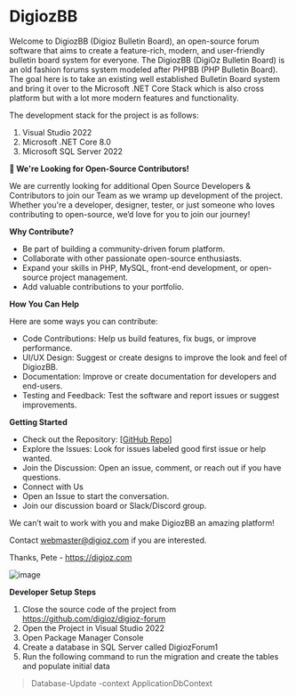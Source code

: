 # DigiozBB
Welcome to DigiozBB (Digioz Bulletin Board), an open-source forum software that aims to create a feature-rich, modern, and user-friendly bulletin board system for everyone. The DigiozBB (DigiOz Bulletin Board) is an old fashion forums system modeled after PHPBB (PHP Bulletin Board). The goal here is to take an existing well established Bulletin Board system and bring it over to the Microsoft .NET Core Stack which is also cross platform but with a lot more modern features and functionality. 

The development stack for the project is as follows:

1. Visual Studio 2022
2. Microsoft .NET Core 8.0
3. Microsoft SQL Server 2022

**🚀 We're Looking for Open-Source Contributors!**

We are currently looking for additional Open Source Developers & Contributors to join our Team as we wramp up development of the project. Whether you're a developer, designer, tester, or just someone who loves contributing to open-source, we’d love for you to join our journey!
 
**Why Contribute?**

- Be part of building a community-driven forum platform.
- Collaborate with other passionate open-source enthusiasts.
- Expand your skills in PHP, MySQL, front-end development, or open-source project management.
- Add valuable contributions to your portfolio.

**How You Can Help**

Here are some ways you can contribute:

- Code Contributions: Help us build features, fix bugs, or improve performance.
- UI/UX Design: Suggest or create designs to improve the look and feel of DigiozBB.
- Documentation: Improve or create documentation for developers and end-users.
- Testing and Feedback: Test the software and report issues or suggest improvements.

**Getting Started**
  
- Check out the Repository: [[GitHub Repo](https://github.com/digioz/digioz-forum)]
- Explore the Issues: Look for issues labeled good first issue or help wanted.
- Join the Discussion: Open an issue, comment, or reach out if you have questions.
- Connect with Us
- Open an Issue to start the conversation.
- Join our discussion board or Slack/Discord group.

We can’t wait to work with you and make DigiozBB an amazing platform!

Contact webmaster@digioz.com if you are interested.

Thanks,
Pete - https://digioz.com

![image](https://github.com/user-attachments/assets/6e5b0b0e-6ddb-4ffa-b633-b34d37fb83b9)

**Developer Setup Steps**

1. Close the source code of the project from https://github.com/digioz/digioz-forum
2. Open the Project in Visual Studio 2022
3. Open Package Manager Console
4. Create a database in SQL Server called DigiozForum1
5. Run the following command to run the migration and create the tables and populate initial data

> Database-Update -context ApplicationDbContext

